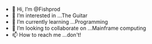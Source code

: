 - 👋 Hi, I’m @Fishprod
- 👀 I’m interested in ...The Guitar
- 🌱 I’m currently learning ...Programming
- 💞️ I’m looking to collaborate on ...Mainframe computing
- 📫 How to reach me ...don't!

<!---
Fishprod/Fishprod is a ✨ special ✨ repository because its `README.md` (this file) appears on your GitHub profile.
You can click the Preview link to take a look at your changes.
--->

